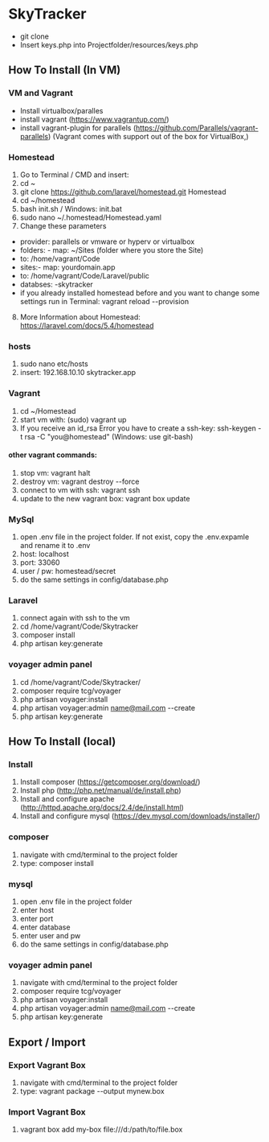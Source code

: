 # SkyTracker
- git clone 
- Insert keys.php into Projectfolder/resources/keys.php

## How To Install (In VM)
### VM and Vagrant
- Install virtualbox/paralles
- install vagrant (https://www.vagrantup.com/)
- install vagrant-plugin for parallels (https://github.com/Parallels/vagrant-parallels)
  (Vagrant comes with support out of the box for VirtualBox,)

### Homestead
1. Go to Terminal / CMD and insert:
2. cd ~
3. git clone https://github.com/laravel/homestead.git Homestead
4. cd ~/homestead
5. bash init.sh / Windows: init.bat
6. sudo nano ~/.homestead/Homestead.yaml
7. Change these parameters
  - provider: parallels or vmware or hyperv or virtualbox
  - folders: - map: ~/Sites (folder where you store the Site)
  - to: /home/vagrant/Code
  - sites:- map: yourdomain.app
  - to: /home/vagrant/Code/Laravel/public
  - databses: -skytracker
  - if you already installed homestead before and you want to change some settings run in Terminal: vagrant reload --provision
8. More Information about Homestead: https://laravel.com/docs/5.4/homestead

### hosts
1. sudo nano etc/hosts
2. insert: 192.168.10.10 skytracker.app

### Vagrant
1. cd ~/Homestead
2. start vm with: (sudo) vagrant up
3. If you receive an id_rsa Error you have to create a ssh-key: ssh-keygen -t rsa -C "you@homestead" (Windows: use git-bash) 

#### other vagrant commands:
1. stop vm: vagrant halt
2. destroy vm: vagrant destroy --force
3. connect to vm with ssh: vagrant ssh
4. update to the new vagrant box: vagrant box update

### MySql
1. open .env file in the project folder. If not exist, copy the .env.expamle and rename it to .env
2. host: localhost
3. port: 33060
4. user / pw: homestead/secret
5. do the same settings in config/database.php

### Laravel
1. connect again with ssh to the vm 
2. cd /home/vagrant/Code/Skytracker
3. composer install
4. php artisan key:generate

### voyager admin panel
1. cd /home/vagrant/Code/Skytracker/
2. composer require tcg/voyager
3. php artisan voyager:install
4. php artisan voyager:admin name@mail.com --create
5. php artisan key:generate

## How To Install (local)
### Install
1. Install composer (https://getcomposer.org/download/)
2. Install php (http://php.net/manual/de/install.php)
3. Install and configure apache (http://httpd.apache.org/docs/2.4/de/install.html)
4. Install and configure mysql (https://dev.mysql.com/downloads/installer/)

### composer
1. navigate with cmd/terminal to the project folder
2. type: composer install

### mysql
1. open .env file in the project folder
2. enter host
3. enter port
4. enter database
5. enter user and pw
6. do the same settings in config/database.php

### voyager admin panel
1. navigate with cmd/terminal to the project folder
2. composer require tcg/voyager
3. php artisan voyager:install
4. php artisan voyager:admin name@mail.com --create
5. php artisan key:generate

## Export / Import
### Export Vagrant Box
1. navigate with cmd/terminal to the project folder
2. type: vagrant package --output mynew.box

### Import Vagrant Box
1. vagrant box add my-box file:///d:/path/to/file.box
